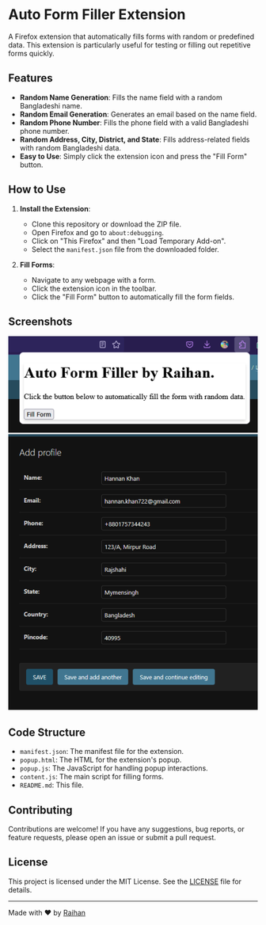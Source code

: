 # Auto Form Filler Extension

A Firefox extension that automatically fills forms with random or predefined data. This extension is particularly useful for testing or filling out repetitive forms quickly.

## Features

- **Random Name Generation**: Fills the name field with a random Bangladeshi name.
- **Random Email Generation**: Generates an email based on the name field.
- **Random Phone Number**: Fills the phone field with a valid Bangladeshi phone number.
- **Random Address, City, District, and State**: Fills address-related fields with random Bangladeshi data.
- **Easy to Use**: Simply click the extension icon and press the "Fill Form" button.

## How to Use

1. **Install the Extension**:
   - Clone this repository or download the ZIP file.
   - Open Firefox and go to `about:debugging`.
   - Click on "This Firefox" and then "Load Temporary Add-on".
   - Select the `manifest.json` file from the downloaded folder.

2. **Fill Forms**:
   - Navigate to any webpage with a form.
   - Click the extension icon in the toolbar.
   - Click the "Fill Form" button to automatically fill the form fields.

## Screenshots

![Popup Screenshot](screenshots/popup.png)
![Form Filled Screenshot](screenshots/form-filled.png)

## Code Structure

- `manifest.json`: The manifest file for the extension.
- `popup.html`: The HTML for the extension's popup.
- `popup.js`: The JavaScript for handling popup interactions.
- `content.js`: The main script for filling forms.
- `README.md`: This file.

## Contributing

Contributions are welcome! If you have any suggestions, bug reports, or feature requests, please open an issue or submit a pull request.

## License

This project is licensed under the MIT License. See the [LICENSE](LICENSE) file for details.

---

Made with ❤️ by [Raihan](https://github.com/dhnraihan)